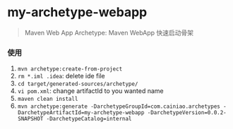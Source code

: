 # my-archetype-webapp 

> Maven Web App Archetype: Maven WebApp 快速启动骨架

### 使用
1. `mvn archetype:create-from-project`
2. `rm *.iml .idea`: delete ide file
3. `cd target/generated-sources/archetype/`
4. `vi pom.xml`: change artifactId to you wanted name
5. `maven clean install`
6. `mvn archetype:generate -DarchetypeGroupId=com.cainiao.archetypes -DarchetypeArtifactId=my-archetype-webapp -DarchetypeVersion=0.0.2-SNAPSHOT -DarchetypeCatalog=internal`